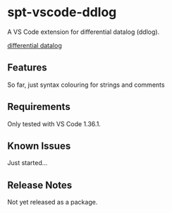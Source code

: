 # spt-vscode-ddlog

A VS Code extension for differential datalog (ddlog).

[differential datalog](https://github.com/vmware/differential-datalog)

## Features

So far, just syntax colouring for strings and comments

## Requirements

Only tested with VS Code 1.36.1.

## Known Issues

Just started...

## Release Notes

Not yet released as a package.
